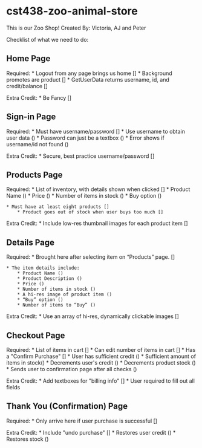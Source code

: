 # cst438-zoo-animal-store

This is our Zoo Shop!
Created By: Victoria, AJ and Peter

Checklist of what we need to do:

## Home Page

Required: 
    * Logout from any page brings us home []
    * Background promotes are product []
    * GetUserData returns username, id, and credit/balance []

Extra Credit:
    * Be Fancy []

## Sign-in Page

Required:
    * Must have username/password []
        * Use username to obtain user data ()
        * Password can just be a textbox ()
        * Error shows if username/id not found ()
        
Extra Credit:
    * Secure, best practice username/password []
    
## Products Page

Required:
    * List of inventory, with details shown when clicked []
        * Product Name ()
        * Price ()
        * Number of items in stock ()
        * Buy option ()
        
    * Must have at least eight products []
        * Product goes out of stock when user buys too much []

Extra Credit:
    * Include low-res thumbnail images for each product item []

## Details Page

Required:
    * Brought here after selecting item on “Products” page. []
    
    * The item details include:
        * Product Name ()
        * Product Description ()
        * Price ()
        * Number of items in stock ()
        * A hi-res image of product item ()
        * “Buy” option ()
        * Number of items to “Buy” ()

Extra Credit:
    * Use an array of hi-res, dynamically clickable images []
    
## Checkout Page

Required: 
    * List of items in cart []
    * Can edit number of items in cart []
    * Has a "Confirm Purchase" []
        * User has sufficient credit ()
        * Sufficient amount of items in stock()
        * Decrements user's credit ()
        * Decrements product stock ()
        * Sends user to confirmation page after all checks ()
        
Extra Credit: 
    * Add textboxes for "billing info" []
        * User required to fill out all fields 
        
## Thank You (Confirmation) Page

Required: 
    * Only arrive here if user purchase is successful []
    
Extra Credit: 
    * Include "undo purchase" []
        * Restores user credit ()
        * Restores stock ()
    



    
    


